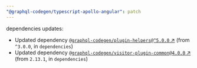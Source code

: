 ```yaml
---
"@graphql-codegen/typescript-apollo-angular": patch
---
```

dependencies updates:
  - Updated dependency [`@graphql-codegen/plugin-helpers@^5.0.0` ↗︎](https://www.npmjs.com/package/@graphql-codegen/plugin-helpers/v/5.0.0) (from `^3.0.0`, in `dependencies`)
  - Updated dependency [`@graphql-codegen/visitor-plugin-common@4.0.0` ↗︎](https://www.npmjs.com/package/@graphql-codegen/visitor-plugin-common/v/4.0.0) (from `2.13.1`, in `dependencies`)
